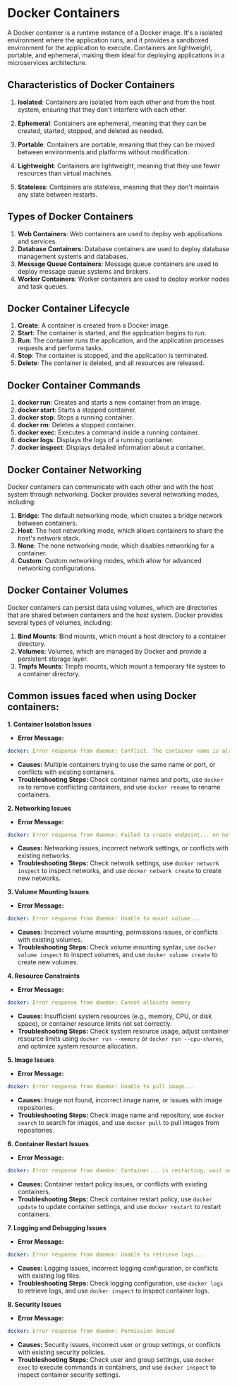 # Docker Containers

A Docker container is a runtime instance of a Docker image. It's a isolated environment where the application runs, and it provides a sandboxed environment for the application to execute. Containers are lightweight, portable, and ephemeral, making them ideal for deploying applications in a microservices architecture.

## Characteristics of Docker Containers

1. **Isolated**: Containers are isolated from each other and from the host system, ensuring that they don't interfere with each other.

2. **Ephemeral**: Containers are ephemeral, meaning that they can be created, started, stopped, and deleted as needed.
3. **Portable**: Containers are portable, meaning that they can be moved between environments and platforms without modification.
4. **Lightweight**: Containers are lightweight, meaning that they use fewer resources than virtual machines.
5. **Stateless**: Containers are stateless, meaning that they don't maintain any state between restarts.

## Types of Docker Containers

1. **Web Containers**: Web containers are used to deploy web applications and services.
2. **Database Containers**: Database containers are used to deploy database management systems and databases.
3. **Message Queue Containers**: Message queue containers are used to deploy message queue systems and brokers.
4. **Worker Containers**: Worker containers are used to deploy worker nodes and task queues.

## Docker Container Lifecycle

1. **Create**: A container is created from a Docker image.
2. **Start**: The container is started, and the application begins to run.
3. **Run**: The container runs the application, and the application processes requests and performs tasks.
4. **Stop**: The container is stopped, and the application is terminated.
5. **Delete**: The container is deleted, and all resources are released.

## Docker Container Commands

1. **docker run**: Creates and starts a new container from an image.
2. **docker start**: Starts a stopped container.
3. **docker stop**: Stops a running container.
4. **docker rm**: Deletes a stopped container.
5. **docker exec**: Executes a command inside a running container.
6. **docker logs**: Displays the logs of a running container.
7. **docker inspect**: Displays detailed information about a container.

## Docker Container Networking

Docker containers can communicate with each other and with the host system through networking. Docker provides several networking modes, including:

1. **Bridge**: The default networking mode, which creates a bridge network between containers.
2. **Host**: The host networking mode, which allows containers to share the host's network stack.
3. **None**: The none networking mode, which disables networking for a container.
4. **Custom**: Custom networking modes, which allow for advanced networking configurations.

## Docker Container Volumes

Docker containers can persist data using volumes, which are directories that are shared between containers and the host system. Docker provides several types of volumes, including:

1. **Bind Mounts**: Bind mounts, which mount a host directory to a container directory.
2. **Volumes**: Volumes, which are managed by Docker and provide a persistent storage layer.
3. **Tmpfs Mounts**: Tmpfs mounts, which mount a temporary file system to a container directory.

## Common issues faced when using Docker containers:

**1. Container Isolation Issues**

- **Error Message:**

```yaml
docker: Error response from daemon: Conflict. The container name is already in use by container...
```

- **Causes:** Multiple containers trying to use the same name or port, or conflicts with existing containers.
- **Troubleshooting Steps:** Check container names and ports, use `docker rm` to remove conflicting containers, and use `docker rename` to rename containers.

**2. Networking Issues**

- **Error Message:**

```yaml
docker: Error response from daemon: Failed to create endpoint... on network...
```

- **Causes:** Networking issues, incorrect network settings, or conflicts with existing networks.
- **Troubleshooting Steps:** Check network settings, use `docker network inspect` to inspect networks, and use `docker network create` to create new networks.

**3. Volume Mounting Issues**

- **Error Message:**

```yaml
docker: Error response from daemon: Unable to mount volume...
```

- **Causes:** Incorrect volume mounting, permissions issues, or conflicts with existing volumes.
- **Troubleshooting Steps:** Check volume mounting syntax, use `docker volume inspect` to inspect volumes, and use `docker volume create` to create new volumes.

**4. Resource Constraints**

- **Error Message:**

```yaml
docker: Error response from daemon: Cannot allocate memory
```

- **Causes:** Insufficient system resources (e.g., memory, CPU, or disk space), or container resource limits not set correctly.
- **Troubleshooting Steps:** Check system resource usage, adjust container resource limits using `docker run --memory` or `docker run --cpu-shares`, and optimize system resource allocation.

**5. Image Issues**

- **Error Message:**

```yaml
docker: Error response from daemon: Unable to pull image...
```

- **Causes:** Image not found, incorrect image name, or issues with image repositories.
- **Troubleshooting Steps:** Check image name and repository, use `docker search` to search for images, and use `docker pull` to pull images from repositories.

**6. Container Restart Issues**

- **Error Message:**

```yaml
docker: Error response from daemon: Container... is restarting, wait until the container is running
```

- **Causes:** Container restart policy issues, or conflicts with existing containers.
- **Troubleshooting Steps:** Check container restart policy, use `docker update` to update container settings, and use `docker restart` to restart containers.

**7. Logging and Debugging Issues**

- **Error Message:**

```yaml
docker: Error response from daemon: Unable to retrieve logs...
```

- **Causes:** Logging issues, incorrect logging configuration, or conflicts with existing log files.
- **Troubleshooting Steps:** Check logging configuration, use `docker logs` to retrieve logs, and use `docker inspect` to inspect container logs.

**8. Security Issues**

- **Error Message:**

```yaml
docker: Error response from daemon: Permission denied
```

- **Causes:** Security issues, incorrect user or group settings, or conflicts with existing security policies.
- **Troubleshooting Steps:** Check user and group settings, use `docker exec` to execute commands in containers, and use `docker inspect` to inspect container security settings.
